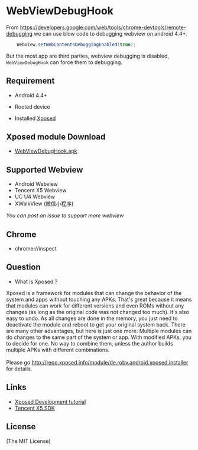 # WebViewDebugHook

From https://developers.google.com/web/tools/chrome-devtools/remote-debugging we can use blow code to debugging webview on android 4.4+.

```java
    WebView.setWebContentsDebuggingEnabled(true);
```
But the most app are third parties, webview debugging is disabled, `WebViewDebugHook` can force them to debugging.

## Requirement

- Android 4.4+

- Rooted device

- Installed [Xposed](http://repo.xposed.info/module/de.robv.android.xposed.installer)

## Xposed module Download

- [WebViewDebugHook.apk](app/release/app-release.apk?raw=true)

## Supported Webview

- Android Webview
- Tencent X5 Webview
- UC U4 Webview
- XWalkView (微信小程序)

*You can post an issue to support more webview*

## Chrome
- chrome://inspect

## Question

- What is Xposed ?

Xposed is a framework for modules that can change the behavior of the system and apps without touching any APKs. That's great because it means that modules can work for different versions and even ROMs without any changes (as long as the original code was not changed too much). It's also easy to undo. As all changes are done in the memory, you just need to deactivate the module and reboot to get your original system back. There are many other advantages, but here is just one more: Multiple modules can do changes to the same part of the system or app. With modified APKs, you to decide for one. No way to combine them, unless the author builds multiple APKs with different combinations.
<br><br>Please go http://repo.xposed.info/module/de.robv.android.xposed.installer for details.

## Links

- [Xposed Development tutorial](https://github.com/rovo89/XposedBridge/wiki/Development-tutorial)
- [Tencent X5 SDK](https://x5.tencent.com/tbs/guide/sdkInit.html)

## License

(The MIT License)

